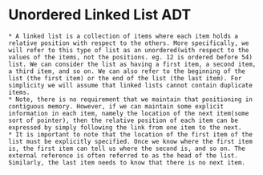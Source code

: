 # Unordered Linked List ADT
	* A linked list is a collection of items where each item holds a relative position with respect to the others. More specifically, we will refer to this type of list as an unordered(with respect to the values of the items, not the positions. eg. 12 is ordered before 54) list. We can consider the list as having a first item, a second item, a third item, and so on. We can also refer to the beginning of the list (the first item) or the end of the list (the last item). For simplicity we will assume that linked lists cannot contain duplicate items.
	* Note, there is no requirement that we maintain that positioning in contiguous memory. However, if we can maintain some explicit information in each item, namely the location of the next item(some sort of pointer), then the relative position of each item can be expressed by simply following the link from one item to the next.
	* It is important to note that the location of the first item of the list must be explicitly specified. Once we know where the first item is, the first item can tell us where the second is, and so on. The external reference is often referred to as the head of the list. Similarly, the last item needs to know that there is no next item.